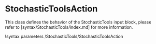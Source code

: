 # StochasticToolsAction

This class defines the behavior of the StochasticTools input block, please refer to
[syntax/StochasticTools/index.md] for more information.

!syntax parameters /StochasticTools/StochasticToolsAction
